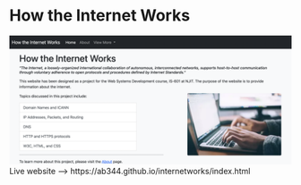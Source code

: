 <h1>How the Internet Works</h1>
<img src="https://raw.githubusercontent.com/ab344/internetworks/main/Screen%20Shot%202021-03-01%20at%202.53.16%20PM.png" alt="...">
Live website --> https://ab344.github.io/internetworks/index.html
